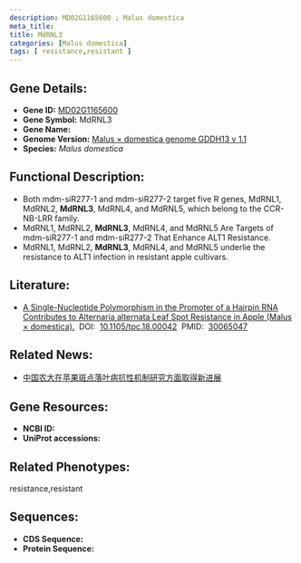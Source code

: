 ```yaml
---
description: MD02G1165600 ; Malus domestica
meta_title:
title: MdRNL3
categories: [Malus domestica]
tags: [ resistance,resistant ]
---
```


## Gene Details:
- **Gene ID:**	[MD02G1165600]()
- **Gene Symbol:** MdRNL3
- **Gene Name:** 
- **Genome Version:** [Malus × domestica genome GDDH13 v 1.1]()
- **Species:** *Malus domestica*

## Functional Description:
   - Both mdm-siR277-1 and mdm-siR277-2 target five R genes, MdRNL1, MdRNL2, **MdRNL3**, MdRNL4, and MdRNL5, which belong to the CCR-NB-LRR family.
   - MdRNL1, MdRNL2, **MdRNL3**, MdRNL4, and MdRNL5 Are Targets of mdm-siR277-1 and mdm-siR277-2 That Enhance ALT1 Resistance.
   - MdRNL1, MdRNL2, **MdRNL3**, MdRNL4, and MdRNL5 underlie the resistance to ALT1 infection in resistant apple cultivars.

## Literature:
   - [A Single-Nucleotide Polymorphism in the Promoter of a Hairpin RNA Contributes to Alternaria alternata Leaf Spot Resistance in Apple (Malus × domestica).]( https://www.ncbi.nlm.nih.gov/pmc/articles/PMC6139694/)&nbsp;&nbsp;DOI:&nbsp;&nbsp;[10.1105/tpc.18.00042](https://www.ncbi.nlm.nih.gov/pmc/articles/PMC6139694/)&nbsp;&nbsp;PMID:&nbsp;&nbsp;[30065047](https://pubmed.ncbi.nlm.nih.gov/30065047/)

## Related News:
   - [中国农大在苹果斑点落叶病抗性机制研究方面取得新进展](https://mp.weixin.qq.com/s?__biz=MzIyOTY2NDYyNQ==&mid=2247489908&idx=1&sn=67602f3a0751cb5558457a45f61ba074&chksm=e8be6b6adfc9e27c366561c533311b82105f91c86e0c98720baecf8708a8e45a54370cf080e4&scene=27#wechat_redirect)

## Gene Resources:
- **NCBI ID:** [](https://www.ncbi.nlm.nih.gov/gene/?term=)
- **UniProt accessions:** [](https://www.uniprot.org/uniprotkb//entry)

## Related Phenotypes:
resistance,resistant

## Sequences:
- **CDS Sequence:**
- **Protein Sequence:**
